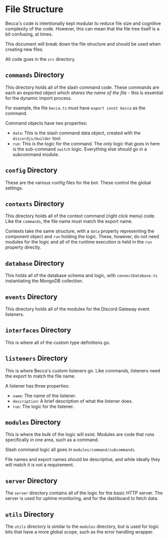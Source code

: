 # File Structure

Becca's code is intentionally kept modular to reduce file size and cognitive complexity of the code. However, this can mean that the file tree itself is a bit confusing, at times.

This document will break down the file structure and should be used when creating new files.

All code goes in the `src` directory.

## `commands` Directory

This directory holds all of the slash command code. These commands are each an exported object which *shares the name of the file* - this is essential for the dynamic import process.

For example, the file `becca.ts` must have `export const becca` as the command.

Command objects have two properties:

- `data`: This is the slash command data object, created with the `discordjs/builder` tool.
- `run`: This is the logic for the command. The *only* logic that goes in here is the sub-command `switch` logic. Everything else should go in a subcommand module.

## `config` Directory

These are the various config files for the bot. These control the global settings.

## `contexts` Directory

This directory holds all of the context command (right click menu) code. Like the `commands`, the file name must match the export name.

Contexts take the same structure, with a `data` property representing the component object and `run` holding the logic. These, however, do not need modules for the logic and all of the runtime execution is held in the `run` property directly.

## `database` Directory

This holds all of the database schema and logic, with `connectDatabase.ts` instantiating the MongoDB collection.

## `events` Directory

This directory holds all of the modules for the Discord Gateway event listeners.

## `interfaces` Directory

This is where all of the custom type definitions go.

## `listeners` Directory

This is where Becca's custom listeners go. Like commands, listeners need the export to match the file name.

A listener has three properties:

- `name`: The name of the listener.
- `description`: A brief description of what the listener does.
- `run`: The logic for the listener.

## `modules` Directory

This is where the bulk of the logic will exist. Modules are code that runs specifically in one area, such as a command.

Slash command logic all goes in `modules/command/subcommands`.

File names and export names should be descriptive, and while ideally they will match it is not a requirement.

## `server` Directory

The `server` directory contains all of the logic for the basic HTTP server. The server is used for uptime monitoring, and for the dashboard to fetch data.

## `utils` Directory

The `utils` directory is similar to the `modules` directory, but is used for logic bits that have a more global scope, such as the error handling wrapper.
